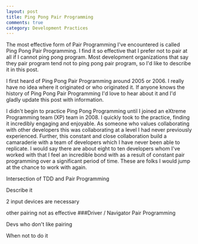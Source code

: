 ```yaml
---
layout: post
title: Ping Pong Pair Programming 
comments: true
category: Development Practices
---
```

The most effective form of Pair Programming I've encountered is called Ping Pong Pair Programming. I find it so effective that I prefer not to pair at all if I cannot ping pong program. Most development organizations that say they pair program tend not to ping pong pair program, so I'd like to describe it in this post.
<!--more-->
I first heard of Ping Pong Pair Programming around 2005 or 2006. I really have no idea where it originated or who originated it.  If anyone knows the history of Ping Pong Pair Programming I'd love to hear about it and I'd gladly update this post with information. 

I didn't begin to practice Ping Pong Programming until I joined an eXtreme Programming team (XP) team in 2008. I quickly took to the practice, finding it incredibly engaging and enjoyable. As someone who values collaborating with other developers this was collaborating at a level I had never previously experienced.  Further, this constant and close collaboration build a camaraderie with a team of developers which I have never been able to replicate. I would say there are about eight to ten developers whom I've worked with that I feel an incredible bond with as a result of constant pair programming over a significant period of time. These are folks I would jump at the chance to work with again.

Intersection of TDD and Pair Programming


Describe it

2 input devices are necessary

other pairing not as effective 
###Driver / Navigator Pair Programming

Devs who don't like pairing

When not to do it